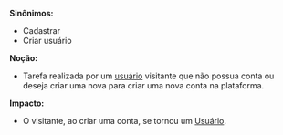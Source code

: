 **Sinônimos:**
* Cadastrar
* Criar usuário

**Noção:**
* Tarefa realizada por um [usuário](User) visitante que não possua conta ou deseja criar uma nova para criar uma nova conta na plataforma.

**Impacto:**
* O visitante, ao criar uma conta, se tornou um [Usuário](User).
